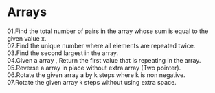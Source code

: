 # Arrays
01.Find the total number of pairs in the array whose sum is equal to the given value x. \
02.Find the unique number where all elements are repeated twice. \
03.Find the second largest in the array. \
04.Given a array , Return the first value that is repeating in the array. \
05.Reverse a array in place without extra array (Two pointer). \
06.Rotate the given array a by k steps where k is non negative. \
07.Rotate the given array k steps without using extra space.
